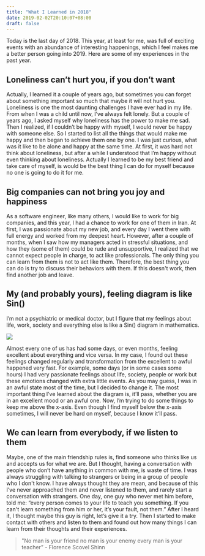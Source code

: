 ```yaml
---
title: "What I Learned in 2018"
date: 2019-02-02T20:10:07+08:00
draft: false
---
```


Today is the last day of 2018. This year, at least for me, was full of exciting events with an abundance of interesting happenings, which I feel makes me a better person going into 2019. Here are some of my experiences in the past year.

## Loneliness can’t hurt you, if you don’t want
Actually, I learned it a couple of years ago, but sometimes you can forget about something important so much that maybe it will not hurt you. Loneliness is one the most daunting challenges I have ever had in my life. From when I was a child until now, I’ve always felt lonely. But a couple of years ago, I asked myself why loneliness has the power to make me sad. Then I realized, if I couldn’t be happy with myself, I would never be happy with someone else. So I started to list all the things that would make me happy and then began to achieve them one by one. I was just curious, what was it like to be alone and happy at the same time. At first, it was hard not think about loneliness, but after a while I understood that I’m happy without even thinking about loneliness. Actually I learned to be my best friend and take care of myself, is would be the best thing I can do for myself because no one is going to do it for me.


## Big companies can not bring you joy and happiness
As a software engineer, like many others, I would like to work for big companies, and this year, I had a chance to work for one of them in Iran. At first, I was passionate about my new job, and every day I went there with full energy and worked from my deepest heart. However, after a couple of months, when I saw how my managers acted in stressful situations, and how they (some of them) could be rude and unsupportive, I realized that we cannot expect people in charge, to act like professionals. The only thing you can learn from them is not to act like them. Therefore, the best thing you can do is try to discuss their behaviors with them. If this doesn't work, then find another job and leave.


## My (and probably yours), feeling diagram is like Sin()
I’m not a psychiatric or medical doctor, but I figure that my feelings about life, work, society and everything else is like a Sin() diagram in mathematics.

![](/feeling.png)

Almost every one of us has had some days, or even months, feeling excellent about everything and vice versa. In my case, I found out these feelings changed regularly and transformation from the excellent to awful happened very fast. For example, some days (or in some cases some hours) I had very passionate feelings about life, society, people or work but these emotions changed with extra little events. As you may guess, I was in an awful state most of the time, but I decided to change it. The most important thing I’ve learned about the diagram is, it’ll pass, whether  you are in an excellent mood or an awful one. Now, I’m trying to do some things to keep me above the x-axis. Even though I find myself below the x-axis sometimes, I will never be hard on myself, because I know it’ll pass.



## We can learn from everybody, if we listen to them
Maybe, one of the main friendship rules is, find someone who thinks like us and accepts us for what we are. But I thought, having a conversation with people who don’t have anything in common with me, is waste of time. I was always struggling with talking to strangers or being in a group of people who I don't know. I have always thought they are mean, and because of this I’ve never approached them and never listened to them, and rarely start a conversation with strangers. One day, one guy who never met him before, told me: “every person comes to your life to teach you something. If you can't learn something from him or her, it’s your fault, not them.” After I heard it, I thought maybe this guy is right, let’s give it a try. Then I started to make contact with others and listen to them and found out how many things I can learn from their thoughts and their experiences.

> "No man is your friend no man is your enemy every man is your teacher” - Florence Scovel Shinn

